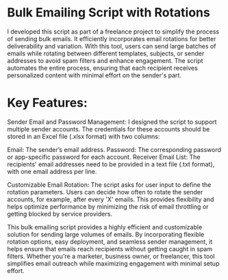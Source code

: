 # Bulk Emailing Script with Rotations
I developed this script as part of a freelance project to simplify the process of sending bulk emails. It efficiently incorporates email rotations for better deliverability and variation. With this tool, users can send large batches of emails while rotating between different templates, subjects, or sender addresses to avoid spam filters and enhance engagement. The script automates the entire process, ensuring that each recipient receives personalized content with minimal effort on the sender's part.

# Key Features:
Sender Email and Password Management: I designed the script to support multiple sender accounts. The credentials for these accounts should be stored in an Excel file (.xlsx format) with two columns:

Email: The sender’s email address.
Password: The corresponding password or app-specific password for each account.
Receiver Email List: The recipients' email addresses need to be provided in a text file (.txt format), with one email address per line.

Customizable Email Rotation: The script asks for user input to define the rotation parameters. Users can decide how often to rotate the sender accounts, for example, after every 'X' emails. This provides flexibility and helps optimize performance by minimizing the risk of email throttling or getting blocked by service providers.

This bulk emailing script provides a highly efficient and customizable solution for sending large volumes of emails. By incorporating flexible rotation options, easy deployment, and seamless sender management, it helps ensure that emails reach recipients without getting caught in spam filters. Whether you're a marketer, business owner, or freelancer, this tool simplifies email outreach while maximizing engagement with minimal setup effort.
